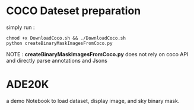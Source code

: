
# COCO Dateset preparation

simply run :

```
chmod +x DownloadCoco.sh && ./DownloadCoco.sh
python createBinaryMaskImagesFromCoco.py
```

NOTE : **createBinaryMaskImagesFromCoco.py** does not rely on coco API and directly parse annotations and Jsons

# ADE20K

a demo Notebook to load dataset, display image, and sky binary mask. 

